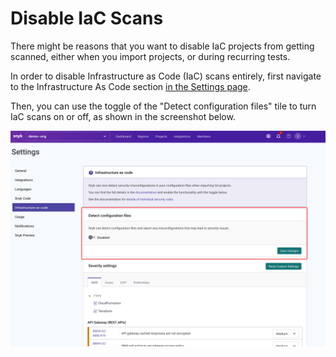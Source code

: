 # Disable IaC Scans

There might be reasons that you want to disable IaC projects from getting scanned, either when you import projects, or during recurring tests.

In order to disable Infrastructure as Code (IaC) scans entirely, first navigate to the Infrastructure As Code section [in the Settings page](https://app.snyk.io/manage/cloud-config).

Then, you can use the toggle of the "Detect configuration files" tile to turn IaC scans on or off, as shown in the screenshot below.

![](<../../.gitbook/assets/image (88).png>)
